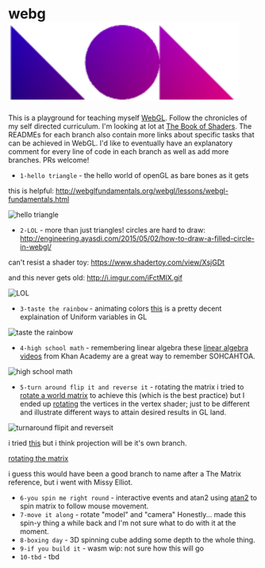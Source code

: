 # webg![](https://github.com/vipyne/webgLOL/blob/master/_webgLOL_.png)

This is a playground for teaching myself [WebGL](https://developer.mozilla.org/en-US/docs/Web/API/WebGL_API).
Follow the chronicles of my self directed curriculum.
I'm looking at lot at [The Book of Shaders](http://patriciogonzalezvivo.com/2015/thebookofshaders/).
The READMEs for each branch also contain more links about specific tasks that can be achieved in WebGL.
I'd like to eventually have an explanatory comment for every line of code in each branch as well as add more branches. PRs welcome!

* `1-hello triangle` - the hello world of openGL
as bare bones as it gets

this is helpful: http://webglfundamentals.org/webgl/lessons/webgl-fundamentals.html

![hello triangle](https://github.com/vipyne/webgLOL/readme_imgs/1-hello-triangle.png)
* `2-LOL` - more than just triangles!
circles are hard to draw: http://engineering.ayasdi.com/2015/05/02/how-to-draw-a-filled-circle-in-webgl/

can't resist a shader toy: https://www.shadertoy.com/view/XsjGDt

and this never gets old: http://i.imgur.com/iFctMlX.gif

![LOL](https://github.com/vipyne/webgLOL/readme_imgs/2-LOL.png)
* `3-taste the rainbow` - animating colors
[this](http://www.lighthouse3d.com/tutorials/glsl-tutorial/uniform-variables/) is a pretty decent explaination of Uniform variables in GL

![taste the rainbow](https://github.com/vipyne/webgLOL/readme_imgs/3-taste-the-rainbow.png)
* `4-high school math` - remembering linear algebra
these [linear algebra videos](https://www.khanacademy.org/math/linear-algebra) from Khan Academy are a great way to remember SOHCAHTOA.

![high school math](https://github.com/vipyne/webgLOL/readme_imgs/high-school-math.gif)
* `5-turn around flip it and reverse it` - rotating the matrix
i tried to [rotate a world matrix](http://duriansoftware.com/joe/An-intro-to-modern-OpenGL.-Chapter-3:-3D-transformation-and-projection.html) to achieve this (which is the best practice) but I ended up [rotating](https://en.wikipedia.org/wiki/Rotation_matrix#In_two_dimensions) the vertices in the vertex shader; just to be different and illustrate different ways to attain desired results in GL land.

![turnaround flipit and reverseit](https://github.com/vipyne/webgLOL/readme_imgs/turnaroundflipitandreverseit.png)

i tried [this](http://duriansoftware.com/joe/An-intro-to-modern-OpenGL.-Chapter-3:-3D-transformation-and-projection.html) but i think projection will be it's own branch.

[rotating the matrix](https://en.wikipedia.org/wiki/Rotation_matrix#In_two_dimensions)

i guess this would have been a good branch to name after a The Matrix reference, but i went with Missy Elliot.

* `6-you spin me right round` - interactive events and atan2
using [atan2](https://en.wikipedia.org/wiki/Atan2) to spin matrix to follow mouse movement.
* `7-move it along` - rotate "model" and "camera"
Honestly... made this spin-y thing a while back and I'm not sure what to do with it at the moment.
* `8-boxing day` - 3D spinning cube
adding some depth to the whole thing.
* `9-if you build it` - wasm
wip: not sure how this will go
* `10-tbd` - tbd

